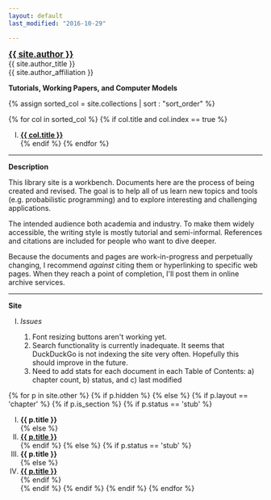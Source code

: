 ```yaml
---
layout: default
last_modified: "2016-10-29"

---
```

<style type="text/css">
ol li {
text-align:left;
list-style-type: upper-roman
}
ol li ol li {
text-align:left;
list-style-type: decimal;
}
</style>


<div class = "author-block">
<a href="{{ site.author_url }}" target="_blank" style="font-weight: bold;font-size:120%;">{{ site.author }}</a><br>
{{ site.author_title }}<br>
{{ site.author_affiliation }}<br>
</div>


**Tutorials, Working Papers, and Computer Models**

{% assign sorted_col = site.collections | sort : "sort_order" %}

{% for col in sorted_col %}
{% if col.title and col.index == true %}
1. **<a class="chapter-link" href="/{{ col.label }}/index.html" target="_blank">{{ col.title }}</a>**<br>
{% endif %}
{% endfor %}

____

**Description**

This library site is a workbench. Documents here are the process of being created and revised. The goal is to help all of us learn new topics and tools (e.g. probabilistic programming) and to explore interesting and challenging applications. 

The intended audience both academia and industry.  To make them widely accessible, the writing style is mostly tutorial and semi-informal. References and citations are included for people who want to dive deeper. 

Because the documents and pages are work-in-progress and perpetually changing, I recommend *against* citing them or hyperlinking to specific web pages.  When they reach a point of completion, I'll post them in online archive services.

____

**Site**

1. *Issues*

   1. Font resizing buttons aren't working yet.
   1. Search functionality is currently inadequate. It seems that DuckDuckGo is not indexing the site very often. Hopefully this should improve in the future.
   1. Need to add stats for each document in each Table of Contents: a) chapter count, b) status, and c) last modified

{% for p in site.other %}
    {% if p.hidden %}
    {% else %}
        {% if p.layout == 'chapter' %}
            {% if p.is_section %}
                {% if p.status == 'stub' %}
1. **{{ p.title }}**<br>{% else %}
1. **<a class="chapter-link" href="{{ site.baseurl }}{{ p.url }}" target="_blank">{{ p.title }}</a>**<br>{% endif %}
            {% else %}
                {% if p.status == 'stub' %}
1. **{{ p.title }}**<br>{% else %}
1. **<a class="chapter-link" href="{{ site.baseurl }}{{ p.url }}" target="_blank">{{ p.title }}</a>**<br>{% endif %}     
            {% endif %}
        {% endif %}
    {% endif %}
{% endfor %}